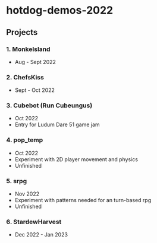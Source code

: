 # hotdog-demos-2022


## Projects


### 1. MonkeIsland  
  * Aug - Sept 2022 
### 2. ChefsKiss 
  * Sept - Oct 2022 
### 3. Cubebot (Run Cubeungus)
  * Oct 2022 
  * Entry for Ludum Dare 51 game jam
### 4. pop_temp
  * Oct 2022 
  * Experiment with 2D player movement and physics
  * Unfinished
### 5. srpg
  * Nov 2022 
  * Experiment with patterns needed for an turn-based rpg
  * Unfinished
### 6. StardewHarvest
  * Dec 2022 - Jan 2023

